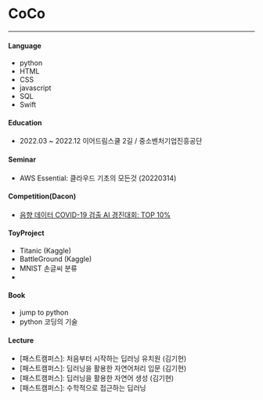 # CoCo

---
#### Language
 - python
 - HTML
 - CSS
 - javascript
 - SQL
 - Swift

#### Education
 - 2022.03 ~ 2022.12 이어드림스쿨 2길 / 중소벤처기업진흥공단

#### Seminar
 - AWS Essential: 클라우드 기초의 모든것 (20220314)

#### Competition(Dacon)
 - [음향 데이터 COVID-19 검출 AI 경진대회: TOP 10%](https://github.com/msmsm104/Dacon_covid19)
 


#### ToyProject
 - Titanic (Kaggle)
 - BattleGround (Kaggle)
 - MNIST 손글씨 분류
 - 
 
#### Book
 - jump to python
 - python 코딩의 기술

#### Lecture
 - [패스트캠퍼스]: 처음부터 시작하는 딥러닝 유치원 (김기현)
 - [패스트캠퍼스]: 딥러닝을 활용한 자연어처리 입문 (김기현)
 - [패스트캠퍼스]: 딥러닝을 활용한 자연어 생성 (김기현)
 - [패스트캠퍼스]: 수학적으로 접근하는 딥러닝

<!--
**msmsm104/msmsm104** is a ✨ _special_ ✨ repository because its `README.md` (this file) appears on your GitHub profile.

Here are some ideas to get you started:

- 🔭 I’m currently working on ...
- 🌱 I’m currently learning ...
- 👯 I’m looking to collaborate on ...
- 🤔 I’m looking for help with ...
- 💬 Ask me about ...
- 📫 How to reach me: ...
- 😄 Pronouns: ...
- ⚡ Fun fact: ...
-->
